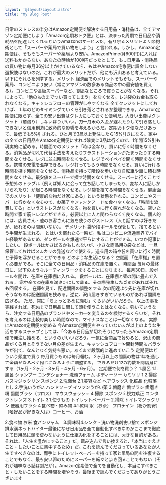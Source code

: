 ```yaml
---
layout: '@layout/Layout.astro'
title: "My Blog Post"
---
```

日常のストレスの半分はAmazon定期便で解決する日用品・消耗品は、全てアマゾン定期便にしよう「Amazon定期おトク便」とは、決まった周期で日用品や消耗品を配達してくれるというAmazonのサービスだ。有り余るメリットよく節約術として「スーパーや薬局で買い物をしよう」と言われる。しかし、Amazon定期便は、そもそもスーパーや薬局より安い。AmazonPrime(月600円)に入れば送料もかからない。あなたの時給が1000円だったとして、もし日用品・消耗品の買い物に毎月36分以上かけているなら、もはやAmazon宅急便に課金しない選択肢はないのだ。これが最大のメリットだが、他にも沢山あると考えている。以下にそれらを列挙する。メリット 経済面でのメリットそもそも、スーパーや薬局、コンビニより安い（常にアマゾンの数多ある商品の中の最安値を買える）。コンビニや高級スーパーなど、割高なところで買うことがなくなる。それによって、「他のものまでつい買ってしまう」をなくせる。レジ袋のお金も取られなくなる。キャッシュフローの管理がしやすくなる 全てクレジットにしておけば、１年のどのタイミングていくら引き落とされるか整理できる。Amazon定期便に限らず、全ての安い出費はクレカにしておくと便利だ。大きい出費はクレジット（前借り）しないほうがいい。万一月末の入金が遅れたりして引き落としできないと信用創造に致命的な影響を与えるからだ。定期おトク便なだけあって、最低でも5%引される。ひと月で3品以上発注したら15%引きになる。家中の全ての日用品をAmazon定期便にすれば確実に3品は行くので、1年間15%引も現実的に望める。時間面でのメリット「時は金なり」買いに行く時間をなくせる。消耗品が切れて代替手法を考えたりフラストレーションがたまったりする時間をなくせる。レジに並ぶ時間をなくせる。レジでペイペイを開く時間をなくせる。携帯の充電を温存できる。レジ打ってもらう時間をなくせる。買いに行ける時間を探す時間をなくせる。消耗品を持って階段を歩いたり自転車や車に積む時間をなくせる。最安値をスーパーで探す時間をなくせる。スーパーに行くことで予想外のトラブル（例えば知人に会って立ち話してしまったり、変な人に話しかけられたり）が起こる時間をなくせる。レジ袋を捨てる時間をなくせる。健康面でのメリット「健康的な物だけ家にある」という状態を作れる。コンビニやスーパーに行かなくなるので、お菓子やジャンクフードを食べなくなる。「時間を浪費してる」というストレスがなくなる。物を買いに行く疲れがなくなる。空いた時間で家で筋トレなどができる。必要以上に人と関わらなくて良くなる。個人的には、店員さん・他のお客さんに気を使うのがストレス（人と話すのは好きだが、疲れるのは間違いない）。
デメリット
袋や段ボールを保管して、捨てるという手間が生まれる。
とはいえ慣れたら一瞬だ。私はコンビニや流通業界でバイト経験があるため、ダンボールを爆速で平らにすることができる。いつか記事にしたい。
段ボールはかさばるかもしれないが、小さな商品用の袋などは、一旦保管しておけばメルカリの発送などで使える。送る用の箱や袋を買いに行く時間と予算を浮かせることができる
どのような生活になる？
空間面
「在庫棚」を置く必要がでる。そこに全ての日用品・消耗品の在庫を置く。
時間面
毎月の最終日に、以下のようなルーティンワークをすることになります。
毎月30日、段ボールを開け、在庫を在庫棚に入れる。
段ボールは、在庫棚と壁の間に畳んで入れる。
家中全ての在庫を満タンにして周る。その際発生したゴミがあればそれも回収する。
在庫を見て、配達間隔の調整をする
次の配達より先に在庫が切れそうなものは配送間隔を狭める。逆に、沢山届きすぎているものがあれば間隔を広げる。
ただ、常に「ちょっと多めに頼む」くらいがいいだろう。
以上の事を実践すれば、死ぬまで日用品に関して頭を使うことはなくなる。強いていうなら、注文する日用品のブランドやメーカーを変えるのを検討するくらいだ。それを考えるのは比較的楽しい時間なので、マイナスなことは一切なくなる。
実際にAmazon定期便を始める
今Amazon定期便をやっていない人が以上のような生活をするステップとしては、「今ある日用品が切れそうになったらAmazon定期便で発注し始める」というのがいいだろう。一気に全商品で始めると、沢山の商品がくる月とそうでない月の差が生まれ、キャッシュフローや開封時間もバラツキが出て、なんとなく気持ち悪い。あくまで段階的に進めていこう
定期便はどういう頻度で買う
毎月買うものは毎月頼む。
2ヶ月以上の間隔の物は1年を通して金額がなるべく同じになるように調整する。
できるだけ12の約数を間隔月にする（1ヶ月・2ヶ月・3ヶ月・4ヶ月・6ヶ月）。
定期便で何を買う？
1.風呂
1.1.風呂
シャンプー
コンデショナー
洗顔フォーム
ボディーソー
カミソリ
1.2.掃除
バスマジックリン
スポンジ
2.洗面台
2.1.美容など
ヘアワックス
化粧品
化粧落とし
2.手洗いうがい
ハンドソープ
イソジンうがい薬
3.歯磨き
歯ブラシ
歯磨き粉
歯間ブラシ（フロス）
マウスウォッシュ
4.掃除
スポンジ
5.視力矯正
コンタクトレンズ
3.トイレ
3.1.使うもの
トイレットペーパー
2.掃除
トイレマジックリン
便器用ブラシ
4.食べ物・飲み物
4.1.飲料
水（お茶）
プロテイン（粉が割安）
（嗜好品が好きな人は）コーヒー、お酒

2.食べ物
お米
食パンジャム　3.調味料4.シンク・洗い物洗剤使い捨てスポンジ排水溝ネットハイター最後になぜ日用品を全て自動化すべきなのかここまで徹底して日用品に頭を使わないように仕組み化をすることには、大きな目的がある。それは、「人生を豊かにすること」だ。踏み込んで言い換えると、「本当にすえきこと・したいことに集中するため」だ。これを読んでくださっているあなたが人生ですべきなのは、両手にトイレットペーパーを持って家と薬局の間を往復することでもなく、最も安い卵のためにスーパーを転々と歩き回ることでもない（それが趣味なら話は別だが）。Amazon定期便で全てを自動化し、本当にすべきこと・したいことをする時間を増やそう。最後まで読んでくださってありがとうございます